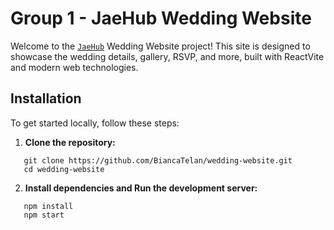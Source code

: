 # Group 1 - JaeHub Wedding Website

Welcome to the [`JaeHub`](https://www.jaehubservices.com) Wedding Website project! This site is designed to showcase the wedding details, gallery, RSVP, and more, built with ReactVite and modern web technologies.

## Installation
To get started locally, follow these steps:

1. **Clone the repository:**
```
   git clone https://github.com/BiancaTelan/wedding-website.git
   cd wedding-website
```

2. **Install dependencies and Run the development server:**
```
   npm install
   npm start
```
